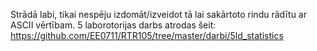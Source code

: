 Strādā labi, tikai nespēju izdomāt/izveidot tā lai sakārtoto rindu rādītu ar ASCII vērtībam.
5 laborotorijas darbs atrodas šeit:
https://github.com/EE0711/RTR105/tree/master/darbi/5ld_statistics
